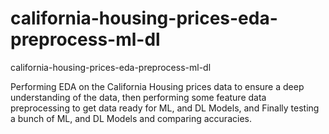 # california-housing-prices-eda-preprocess-ml-dl
california-housing-prices-eda-preprocess-ml-dl

Performing EDA on the California Housing prices data to ensure a deep understanding of the data, then performing some feature data preprocessing to get data ready for ML, and DL Models, and Finally testing a bunch of ML, and DL Models and comparing accuracies.
